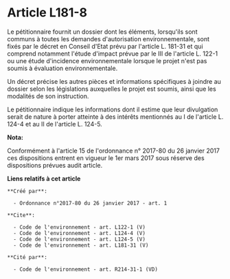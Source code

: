 # Article L181-8

Le pétitionnaire fournit un dossier dont les éléments, lorsqu'ils sont communs à toutes les demandes d'autorisation
environnementale, sont fixés par le décret en Conseil d'Etat prévu par l'article L. 181-31 et qui comprend notamment l'étude
d'impact prévue par le III de l'article L. 122-1 ou une étude d'incidence environnementale lorsque le projet n'est pas soumis
à évaluation environnementale. 

Un décret précise les autres pièces et informations spécifiques à joindre au dossier selon les législations auxquelles le
projet est soumis, ainsi que les modalités de son instruction. 

Le pétitionnaire indique les informations dont il estime que leur divulgation serait de nature à porter atteinte à des
intérêts mentionnés au I de l'article L. 124-4 et au II de l'article L. 124-5.

**Nota:**

Conformément à l'article 15 de l'ordonnance n° 2017-80 du 26 janvier 2017 ces dispositions entrent en vigueur le 1er mars
2017 sous réserve des dispositions prévues audit article.

**Liens relatifs à cet article**

	**Créé par**:

	  - Ordonnance n°2017-80 du 26 janvier 2017 - art. 1

	**Cite**:

	  - Code de l'environnement - art. L122-1 (V)
	  - Code de l'environnement - art. L124-4 (V)
	  - Code de l'environnement - art. L124-5 (V)
	  - Code de l'environnement - art. L181-31 (V)

	**Cité par**:

	  - Code de l'environnement - art. R214-31-1 (VD)
